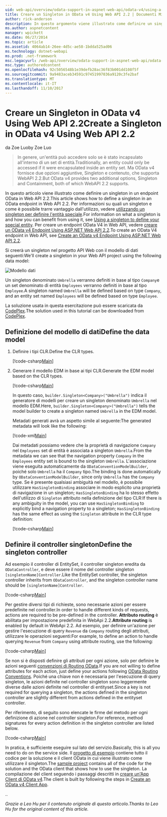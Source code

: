 ```yaml
---
uid: web-api/overview/odata-support-in-aspnet-web-api/odata-v4/using-a-singleton-in-an-odata-endpoint-in-web-api-22
title: Creare un Singleton in OData v4 Using Web API 2.2 | Documenti Microsoft
author: rick-anderson
description: In questo argomento viene illustrato come definire un singleton in un endpoint OData in Web API 2.2.
ms.author: aspnetcontent
manager: wpickett
ms.date: 06/27/2014
ms.topic: article
ms.assetid: 4064ab14-26ee-4d5c-ae58-1bdda525ad06
ms.technology: dotnet-webapi
ms.prod: .net-framework
msc.legacyurl: /web-api/overview/odata-support-in-aspnet-web-api/odata-v4/using-a-singleton-in-an-odata-endpoint-in-web-api-22
msc.type: authoredcontent
ms.openlocfilehash: 92c5056548b1e39defb28ac36f83b001dd108f5f
ms.sourcegitcommit: 9a9483aceb34591c97451997036a9120c3fe2baf
ms.translationtype: MT
ms.contentlocale: it-IT
ms.lasthandoff: 11/10/2017
---
```

<a name="create-a-singleton-in-odata-v4-using-web-api-22"></a><span data-ttu-id="d9618-103">Creare un Singleton in OData v4 Using Web API 2.2</span><span class="sxs-lookup"><span data-stu-id="d9618-103">Create a Singleton in OData v4 Using Web API 2.2</span></span>
====================
<span data-ttu-id="d9618-104">da Zoe Luo</span><span class="sxs-lookup"><span data-stu-id="d9618-104">by Zoe Luo</span></span>

> <span data-ttu-id="d9618-105">In genere, un'entità può accedere solo se è stato incapsulato all'interno di un set di entità.</span><span class="sxs-lookup"><span data-stu-id="d9618-105">Traditionally, an entity could only be accessed if it were encapsulated inside an entity set.</span></span> <span data-ttu-id="d9618-106">Ma OData v4 fornisce due opzioni aggiuntive, Singleton e contenuto, che supporta WebAPI 2.2.</span><span class="sxs-lookup"><span data-stu-id="d9618-106">But OData v4 provides two additional options, Singleton and Containment, both of which WebAPI 2.2 supports.</span></span>


<span data-ttu-id="d9618-107">In questo articolo viene illustrato come definire un singleton in un endpoint OData in Web API 2.2.</span><span class="sxs-lookup"><span data-stu-id="d9618-107">This article shows how to define a singleton in an OData endpoint in Web API 2.2.</span></span> <span data-ttu-id="d9618-108">Per informazioni su quali un singleton e come è possibile trarre vantaggio dall'utilizzo, vedere [utilizzando un singleton per definire l'entità speciale](https://blogs.msdn.com/b/odatateam/archive/2014/03/05/use-singleton-to-define-your-special-entity.aspx).</span><span class="sxs-lookup"><span data-stu-id="d9618-108">For information on what a singleton is and how you can benefit from using it, see [Using a singleton to define your special entity](https://blogs.msdn.com/b/odatateam/archive/2014/03/05/use-singleton-to-define-your-special-entity.aspx).</span></span> <span data-ttu-id="d9618-109">Per creare un endpoint OData V4 in Web API, vedere [creare un OData v4 Endpoint Using ASP.NET Web API 2.2](create-an-odata-v4-endpoint.md).</span><span class="sxs-lookup"><span data-stu-id="d9618-109">To create an OData V4 endpoint in Web API, see [Create an OData v4 Endpoint Using ASP.NET Web API 2.2](create-an-odata-v4-endpoint.md).</span></span> 

<span data-ttu-id="d9618-110">Si creerà un singleton nel progetto API Web con il modello di dati seguenti:</span><span class="sxs-lookup"><span data-stu-id="d9618-110">We'll create a singleton in your Web API project using the following data model:</span></span>

![Modello dati](using-a-singleton-in-an-odata-endpoint-in-web-api-22/_static/image1.png)

<span data-ttu-id="d9618-112">Un singleton denominato `Umbrella` verranno definiti in base al tipo `Company`e un set denominato di entità `Employees` verranno definiti in base al tipo `Employee`.</span><span class="sxs-lookup"><span data-stu-id="d9618-112">A singleton named `Umbrella` will be defined based on type `Company`, and an entity set named `Employees` will be defined based on type `Employee`.</span></span>

<span data-ttu-id="d9618-113">La soluzione usata in questa esercitazione può essere scaricata da [CodePlex](http://aspnet.codeplex.com/sourcecontrol/latest#Samples/WebApi/OData/v4/ODataSingletonSample/).</span><span class="sxs-lookup"><span data-stu-id="d9618-113">The solution used in this tutorial can be downloaded from [CodePlex](http://aspnet.codeplex.com/sourcecontrol/latest#Samples/WebApi/OData/v4/ODataSingletonSample/).</span></span>

## <a name="define-the-data-model"></a><span data-ttu-id="d9618-114">Definizione del modello di dati</span><span class="sxs-lookup"><span data-stu-id="d9618-114">Define the data model</span></span>

1. <span data-ttu-id="d9618-115">Definire i tipi CLR.</span><span class="sxs-lookup"><span data-stu-id="d9618-115">Define the CLR types.</span></span>

    [!code-csharp[Main](using-a-singleton-in-an-odata-endpoint-in-web-api-22/samples/sample1.cs)]
2. <span data-ttu-id="d9618-116">Generare il modello EDM in base ai tipi CLR.</span><span class="sxs-lookup"><span data-stu-id="d9618-116">Generate the EDM model based on the CLR types.</span></span>

    [!code-csharp[Main](using-a-singleton-in-an-odata-endpoint-in-web-api-22/samples/sample2.cs)]

    <span data-ttu-id="d9618-117">In questo caso, `builder.Singleton<Company>("Umbrella")` indica il generatore di modelli per creare un singleton denominato `Umbrella` nel modello EDM.</span><span class="sxs-lookup"><span data-stu-id="d9618-117">Here, `builder.Singleton<Company>("Umbrella")` tells the model builder to create a singleton named `Umbrella` in the EDM model.</span></span>

    <span data-ttu-id="d9618-118">Metadati generati avrà un aspetto simile al seguente:</span><span class="sxs-lookup"><span data-stu-id="d9618-118">The generated metadata will look like the following:</span></span>

    [!code-xml[Main](using-a-singleton-in-an-odata-endpoint-in-web-api-22/samples/sample3.xml)]

    <span data-ttu-id="d9618-119">Dai metadati possiamo vedere che la proprietà di navigazione `Company` nel `Employees` set di entità è associata a singleton `Umbrella`.</span><span class="sxs-lookup"><span data-stu-id="d9618-119">From the metadata we can see that the navigation property `Company` in the `Employees` entity set is bound to the singleton `Umbrella`.</span></span> <span data-ttu-id="d9618-120">L'associazione viene eseguita automaticamente da `ODataConventionModelBuilder`, poiché solo `Umbrella` ha il `Company` tipo.</span><span class="sxs-lookup"><span data-stu-id="d9618-120">The binding is done automatically by `ODataConventionModelBuilder`, since only `Umbrella` has the `Company` type.</span></span> <span data-ttu-id="d9618-121">Se è presente qualsiasi ambiguità nel modello, è possibile utilizzare `HasSingletonBinding` associare in modo esplicito una proprietà di navigazione in un singleton; `HasSingletonBinding` ha lo stesso effetto dell'utilizzo di `Singleton` attributo nella definizione del tipo CLR:</span><span class="sxs-lookup"><span data-stu-id="d9618-121">If there is any ambiguity in the model, you can use `HasSingletonBinding` to explicitly bind a navigation property to a singleton; `HasSingletonBinding` has the same effect as using the `Singleton` attribute in the CLR type definition:</span></span>

    [!code-csharp[Main](using-a-singleton-in-an-odata-endpoint-in-web-api-22/samples/sample4.cs)]

## <a name="define-the-singleton-controller"></a><span data-ttu-id="d9618-122">Definire il controller singleton</span><span class="sxs-lookup"><span data-stu-id="d9618-122">Define the singleton controller</span></span>

<span data-ttu-id="d9618-123">Ad esempio il controller di EntitySet, il controller singleton eredita da `ODataController`, e deve essere il nome del controller singleton `[singletonName]Controller`.</span><span class="sxs-lookup"><span data-stu-id="d9618-123">Like the EntitySet controller, the singleton controller inherits from `ODataController`, and the singleton controller name should be `[singletonName]Controller`.</span></span>

[!code-csharp[Main](using-a-singleton-in-an-odata-endpoint-in-web-api-22/samples/sample5.cs)]

<span data-ttu-id="d9618-124">Per gestire diversi tipi di richieste, sono necessarie azioni per essere predefinite nel controller.</span><span class="sxs-lookup"><span data-stu-id="d9618-124">In order to handle different kinds of requests, actions are required to be pre-defined in the controller.</span></span> <span data-ttu-id="d9618-125">**Attributo routing** è abilitata per impostazione predefinita in WebApi 2.2.</span><span class="sxs-lookup"><span data-stu-id="d9618-125">**Attribute routing** is enabled by default in WebApi 2.2.</span></span> <span data-ttu-id="d9618-126">Ad esempio, per definire un'azione per gestire l'esecuzione di query `Revenue` da `Company` routing degli attributi, utilizzare le operazioni seguenti:</span><span class="sxs-lookup"><span data-stu-id="d9618-126">For example, to define an action to handle querying `Revenue` from `Company` using attribute routing, use the following:</span></span>

[!code-csharp[Main](using-a-singleton-in-an-odata-endpoint-in-web-api-22/samples/sample6.cs)]

<span data-ttu-id="d9618-127">Se non si è disposti definire gli attributi per ogni azione, solo per definire le azioni seguenti [convenzioni di Routing OData](../odata-routing-conventions.md).</span><span class="sxs-lookup"><span data-stu-id="d9618-127">If you are not willing to define attributes for each action, just define your actions following [OData Routing Conventions](../odata-routing-conventions.md).</span></span> <span data-ttu-id="d9618-128">Poiché una chiave non è necessaria per l'esecuzione di query singleton, le azioni definite nel controller singleton sono leggermente diverse dalle azioni definite nel controller di entityset.</span><span class="sxs-lookup"><span data-stu-id="d9618-128">Since a key is not required for querying a singleton, the actions defined in the singleton controller are slightly different from actions defined in the entityset controller.</span></span>

<span data-ttu-id="d9618-129">Per riferimento, di seguito sono elencate le firme del metodo per ogni definizione di azione nel controller singleton.</span><span class="sxs-lookup"><span data-stu-id="d9618-129">For reference, method signatures for every action definition in the singleton controller are listed below.</span></span>

[!code-csharp[Main](using-a-singleton-in-an-odata-endpoint-in-web-api-22/samples/sample7.cs)]

<span data-ttu-id="d9618-130">In pratica, è sufficiente eseguire sul lato del servizio.</span><span class="sxs-lookup"><span data-stu-id="d9618-130">Basically, this is all you need to do on the service side.</span></span> <span data-ttu-id="d9618-131">Il [progetto di esempio](http://aspnet.codeplex.com/sourcecontrol/latest#Samples/WebApi/OData/v4/ODataSingletonSample/) contiene tutto il codice per la soluzione e il client OData in cui viene illustrato come utilizzare il singleton.</span><span class="sxs-lookup"><span data-stu-id="d9618-131">The [sample project](http://aspnet.codeplex.com/sourcecontrol/latest#Samples/WebApi/OData/v4/ODataSingletonSample/) contains all of the code for the solution and the OData client that shows how to use the singleton.</span></span> <span data-ttu-id="d9618-132">La compilazione del client seguendo i passaggi descritti in [creare un'App Client di OData v4](create-an-odata-v4-client-app.md).</span><span class="sxs-lookup"><span data-stu-id="d9618-132">The client is built by following the steps in [Create an OData v4 Client App](create-an-odata-v4-client-app.md).</span></span>

<span data-ttu-id="d9618-133">.</span><span class="sxs-lookup"><span data-stu-id="d9618-133">.</span></span> 

<span data-ttu-id="d9618-134">*Grazie a Leo Hu per il contenuto originale di questo articolo.*</span><span class="sxs-lookup"><span data-stu-id="d9618-134">*Thanks to Leo Hu for the original content of this article.*</span></span>
